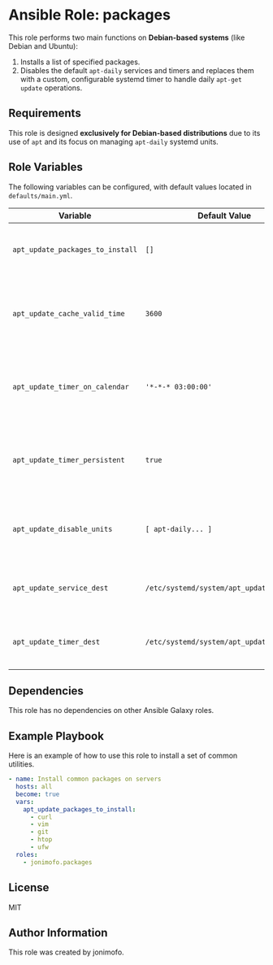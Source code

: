 # Ansible Role: packages

This role performs two main functions on **Debian-based systems** (like Debian and Ubuntu):
1.  Installs a list of specified packages.
2.  Disables the default `apt-daily` services and timers and replaces them with a custom, configurable systemd timer to handle daily `apt-get update` operations.

## Requirements

This role is designed **exclusively for Debian-based distributions** due to its use of `apt` and its focus on managing `apt-daily` systemd units.

## Role Variables

The following variables can be configured, with default values located in `defaults/main.yml`.

| Variable | Default Value | Description |
|---|---|---|
| `apt_update_packages_to_install` | `[]` | **The main variable.** A list of packages to install. |
| `apt_update_cache_valid_time` | `3600` | Time in seconds before the APT cache is considered stale. |
| `apt_update_timer_on_calendar` | `'*-*-* 03:00:00'` | The `OnCalendar` schedule for the custom APT update timer. |
| `apt_update_timer_persistent` | `true` | Makes the last run time of the timer persistent across reboots. |
| `apt_update_disable_units` | `[ apt-daily... ]` | A list of default systemd units to disable and mask. |
| `apt_update_service_dest` | `/etc/systemd/system/apt_update.service` | Destination path for the custom service unit file. |
| `apt_update_timer_dest` | `/etc/systemd/system/apt_update.timer` | Destination path for the custom timer unit file. |

## Dependencies

This role has no dependencies on other Ansible Galaxy roles.

## Example Playbook

Here is an example of how to use this role to install a set of common utilities.

```yaml
- name: Install common packages on servers
  hosts: all
  become: true
  vars:
    apt_update_packages_to_install:
      - curl
      - vim
      - git
      - htop
      - ufw
  roles:
    - jonimofo.packages
```

## License

MIT

## Author Information

This role was created by jonimofo.